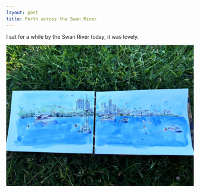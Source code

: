 ```yaml
---
layout: post
title: Perth across the Swan River
---
```


I sat for a while by the Swan River today, it was lovely.

![GitHub Image](/images/riveredited.jpg)

 
